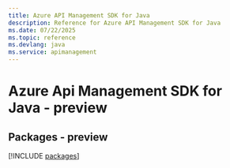 ```yaml
---
title: Azure API Management SDK for Java
description: Reference for Azure API Management SDK for Java
ms.date: 07/22/2025
ms.topic: reference
ms.devlang: java
ms.service: apimanagement
---
```

# Azure Api Management SDK for Java - preview
## Packages - preview
[!INCLUDE [packages](api-management-index.md)]